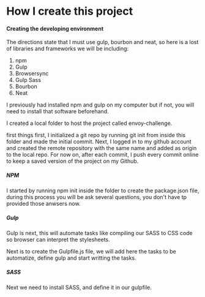 # How I create this project

#### Creating the developing environment
The directions state that I must use gulp, bourbon and neat, so here is a lost of libraries and frameworks we will be including:

1. npm
2. Gulp
3. Browsersync
4. Gulp Sass
5. Bourbon
6. Neat

I previously had installed npm and gulp on my computer but if not, you will need to install that software beforehand.

I created a local folder to host the project called envoy-challenge.

first things first, I initialized a git repo by running git init from inside this folder and made the initial commit. Next, I logged in to my github account and created the remote repository with the same name and added as origin to the local repo.  For now on, after each commit, I push every commit online to keep a saved version of the project on my Github.

##### NPM

I started by running npm init inside the folder to create the package.json file, during this process you will be ask several questions, you don't have tp provided those anwsers now. 

##### Gulp

Gulp is next, this will automate tasks like compiling our SASS to CSS code so browser can interpret the stylesheets.

Next is to create the Gulpfile.js file, we will add here the tasks to be automatize, define gulp and start writting the tasks.

##### SASS

Next we need to install SASS, and define it in our gulpfile.

